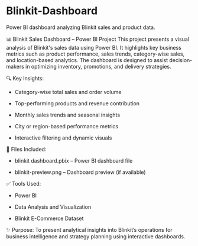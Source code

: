 # Blinkit-Dashboard
Power BI dashboard analyzing Blinkit sales and product data.

📊 Blinkit Sales Dashboard – Power BI Project
This project presents a visual analysis of Blinkit's sales data using Power BI. It highlights key business metrics such as product performance, sales trends, category-wise sales, and location-based analytics. The dashboard is designed to assist decision-makers in optimizing inventory, promotions, and delivery strategies.

🔍 Key Insights:

- Category-wise total sales and order volume

- Top-performing products and revenue contribution

- Monthly sales trends and seasonal insights

- City or region-based performance metrics

- Interactive filtering and dynamic visuals

📁 Files Included:

* blinkit dashboard.pbix – Power BI dashboard file

* blinkit-preview.png – Dashboard preview (if available)

✅ Tools Used:

* Power BI

* Data Analysis and Visualization

* Blinkit E-Commerce Dataset

✨ Purpose:
To present analytical insights into Blinkit’s operations for business intelligence and strategy planning using interactive dashboards.
